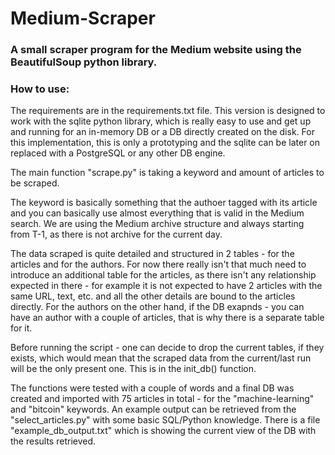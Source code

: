 # Medium-Scraper

### A small scraper program for the Medium website using the BeautifulSoup python library.

### How to use:

The requirements are in the requirements.txt file. This version is designed to work with the sqlite python library, which is really easy to use and get up and running for an in-memory DB or a DB directly created on the disk. For this implementation, this is only a prototyping and the sqlite can be later on replaced with a PostgreSQL or any other DB engine.

The main function "scrape.py" is taking a keyword and amount of articles to be scraped.

The keyword is basically something that the authoer tagged with its article and you can basically use almost everything that is valid in the Medium search. We are using the Medium archive structure and always starting from T-1, as there is not archive for the current day.

The data scraped is quite detailed and structured in 2 tables - for the articles and for the authors. For now there really isn't that much need to introduce an additional table for the articles, as there isn't any relationship expected in there - for example it is not expected to have 2 articles with the same URL, text, etc. and all the other details are bound to the articles directly. For the authors on the other hand, if the DB exapnds - you can have an author with a couple of articles, that is why there is a separate table for it.

Before running the script - one can decide to drop the current tables, if they exists, which would mean that the scraped data from the current/last run will be the only present one. This is in the init_db() function.

The functions were tested with a couple of words and a final DB was created and imported with 75 articles in total - for the "machine-learning" and "bitcoin" keywords. An example output can be retrieved from the "select_articles.py" with some basic SQL/Python knowledge. There is a file "example_db_output.txt" which is showing the current view of the DB with the results retrieved.

